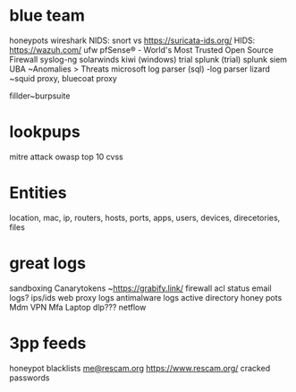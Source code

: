 # blue team
honeypots
wireshark
NIDS: snort vs https://suricata-ids.org/
HIDS: https://wazuh.com/ 
ufw
pfSense® - World's Most Trusted Open Source Firewall
syslog-ng
solarwinds kiwi (windows) trial
splunk (trial)
splunk siem
UBA ~Anomalies > Threats
microsoft log parser (sql) -log parser lizard
~squid proxy, bluecoat proxy

fillder~burpsuite 

# lookpups
mitre attack
owasp top 10
cvss

# Entities
location, mac, ip, routers, hosts, ports, apps, users, devices, direcetories, files

# great logs
sandboxing 
Canarytokens ~https://grabify.link/
firewall
acl status
email logs?
ips/ids
web proxy logs
antimalware logs
active directory
honey pots
Mdm
VPN
Mfa
Laptop dlp???
netflow


# 3pp feeds
honeypot blacklists
me@rescam.org
https://www.rescam.org/
cracked passwords